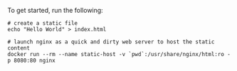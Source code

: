 To get started, run the following:

```
# create a static file
echo "Hello World" > index.html

# launch nginx as a quick and dirty web server to host the static content
docker run --rm --name static-host -v `pwd`:/usr/share/nginx/html:ro -p 8080:80 nginx
```
